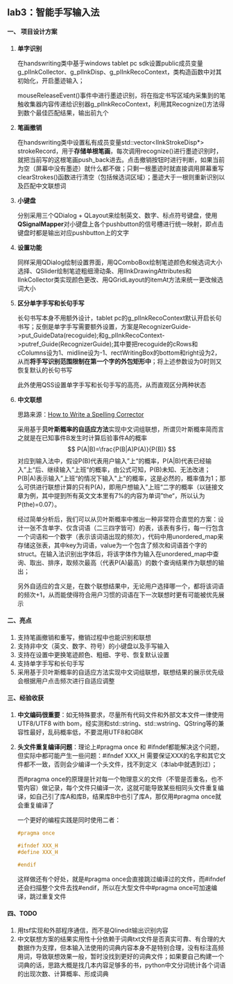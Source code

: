 ## lab3：智能手写输入法

#### 一、 项目设计方案

1. **单字识别**

   在handswriting类中基于windows tablet pc sdk设置public成员变量g_pIInkCollector、g_pIInkDisp、g_pIInkRecoContext，类构造函数中对其初始化，开启墨迹输入；

   mouseReleaseEvent()事件中进行墨迹识别，将在指定书写区域内采集到的笔触收集器内容传递给识别器g_pIInkRecoContext，利用其Recognize()方法得到数个最佳匹配结果，输出前九个



2. **笔画撤销**

   在handswriting类中设置私有成员变量std::vector<IInkStrokeDisp*> strokeRecord，用于**存储单根笔画**，每次调用recognize()进行墨迹识别时，就把当前写的这根笔画push_back进去。点击撤销按钮时进行判断，如果当前为空（屏幕中没有墨迹）就什么都不做；只剩一根墨迹时就直接调用屏幕重写clearStrokes()函数进行清空（包括候选词区域）；墨迹大于一根则重新识别以及匹配中文联想词



3. **小键盘**

   分别采用三个QDialog + QLayout来绘制英文、数字、标点符号键盘，使用**QSignalMapper**对小键盘上各个pushbutton的信号槽进行统一映射，即点击键盘时都是输出对应pushbutton上的文字

   

4. **设置功能**

   同样采用QDialog绘制设置界面，用QComboBox绘制笔迹颜色和候选词大小选择、QSlider绘制笔迹粗细滑动条、用IInkDrawingAttributes和IInkCollector类实现颜色更改、用QGridLayout的itemAt方法来统一更改候选词大小



5. **区分单字手写和长句手写**

   长句书写本身不用额外设计，tablet pc的g_pIInkRecoContext默认开启长句书写；反倒是单字手写需要额外设置，方案是RecognizerGuide->put_GuideData(recoguide);和g_pIInkRecoContext->putref_Guide(RecognizerGuide);其中要把recoguide的cRows和cColumns设为1、midline设为-1、rectWritingBox的bottom和right设为2，从而**将手写识别范围限制在第一个字的外包矩形中**；将上述参数设为0时则又恢复默认的长句书写

   此外使用QSS设置单字手写和长句手写的高亮，从而直观区分两种状态



6. **中文联想**

   思路来源：[How to Write a Spelling Corrector](https://norvig.com/spell-correct.html)

   采用基于**贝叶斯概率的自适应方法**实现中文词组联想，所谓贝叶斯概率简而言之就是在已知事件B发生时计算后验事件A的概率
   $$
   P(A|B)=\frac{P(B|A)P(A)}{P(B)}
   $$
   对应到输入法中，假设P(B)代表用户输入”上“的概率，P(A|B)代表已经输入”上“后、继续输入”上班“的概率，由公式可知，P(B)未知、无法改进；P(B|A)表示输入”上班“的情况下输入"上"的概率，这是必然的，概率值为1；那么可供进行联想计算的只有P(A)，即用户想输入”上班“二字的概率（以链接文章为例，其中提到所有英文文本里有7%的内容为单词”the“，所以认为P(the)=0.07）。

   经过简单分析后，我们可以从贝叶斯概率中推出一种非常符合直觉的方案：设计一张不含单字、仅含词语（二三四字皆可）的表，该表有多行，每一行包含一个词语和一个数字（表示该词语出现的频次），代码中用unordered_map来存储这张表，其中key为词语，value为一个包含了频次和词语首个字的struct。在输入法识别出字体后，将该字体作为输入在unordered_map中查询、取出、排序，取频次最高（代表P(A)最高）的数个查询结果作为联想的输出；

   另外自适应的含义是，在数个联想结果中，无论用户选择哪一个，都将该词语的频次+1，从而能使得符合用户习惯的词语在下一次联想时更有可能被优先展示



#### 二、亮点

1. 支持笔画撤销和重写，撤销过程中也能识别和联想
2. 支持非中文（英文、数字、符号）的小键盘以及手写输入
3. 支持在设置中更换笔迹颜色、粗细、字号、恢复默认设置
4. 支持单字手写和长句手写
5. 采用基于贝叶斯概率的自适应方法实现中文词组联想，联想结果的展示优先级会根据用户点击频次进行自适应调整



#### 三、经验收获

1. **中文编码很重要**：如无特殊要求，尽量所有代码文件和外部文本文件一律使用UTF8/UTF8 with bom，经实测和std::string、std::wstring、QString等的兼容性最好，乱码概率低，不要混用UTF8和GBK

2. **头文件重复编译问题**：理论上#pragma once 和 #ifndef都能解决这个问题，但实际中都可能产生一些问题：#ifndef XXX_H 需要保证XXX的名字和其它文件都不一致，否则会少编译一个头文件，找不到定义（本lab中就遇到过）；

   而#pragma once的原理是针对每一个物理意义的文件（不管是否重名，也不管内容）做记录，每个文件只编译一次，这就可能导致某些相同头文件重复编译，如自己引了库A和库B，结果库B中也引了库A，那仅用#pragma once就会重复编译了

   一个更好的编程实践是同时使用二者：

   ```cpp
   #pragma once
   
   #ifndef XXX_H
   #define XXX_H
   
   #endif
   ```

   这样做还有个好处，就是#pragma once会直接跳过编译过的文件，而#ifndef还会扫描整个文件去找#endif，所以在大型文件中#pragma once可加速编译，跳过重复文件



#### 四、TODO

1. 用tsf实现和外部程序通信，而不是Qlinedit输出识别内容
2. 中文联想方案的结果实用性十分依赖于词典txt文件是否真实可靠、有合理的大数据作为支撑，但本输入法使用的词典内容本身不是特别合理，没有标注高频用词，导致联想效果一般，暂时没找到更好的词典文件；如果要自己构建一个词典的话，思路大概是找几本内容足够多的书，python中文分词统计各个词语的出现次数、计算概率、形成词典